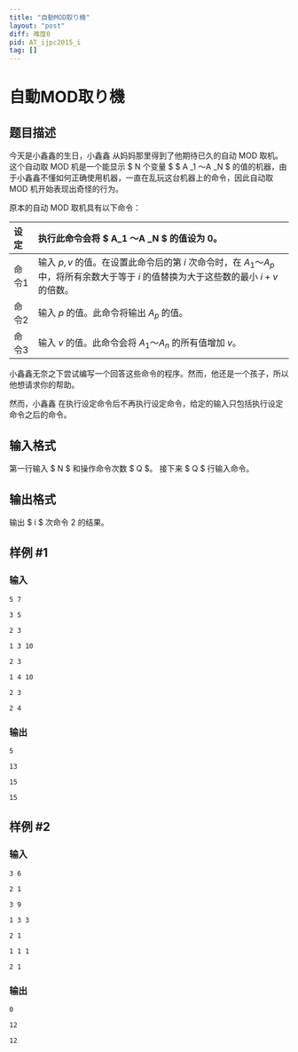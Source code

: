 ```yaml
---
title: "自動MOD取り機"
layout: "post"
diff: 难度0
pid: AT_ijpc2015_i
tag: []
---
```


# 自動MOD取り機

## 题目描述

今天是小鑫鑫的生日，小鑫鑫 从妈妈那里得到了他期待已久的自动 MOD 取机。
这个自动取 MOD 机是一个能显示 
$
N 个变量 
$
$
A 
_1
～A 
_N
$
的值的机器，由于小鑫鑫不懂如何正确使用机器，一直在乱玩这台机器上的命令，因此自动取 MOD 机开始表现出奇怪的行为。

原本的自动 MOD 取机具有以下命令：

|设定  |执行此命令会将 $ A_1 ～A _N $ 的值设为 0。|
| :----------- | :----------- |
|命令1  |输入 $p,v$ 的值。在设置此命令后的第 $i$ 次命令时，在 $A_1～A_p$ 中，将所有余数大于等于 $i$ 的值替换为大于这些数的最小 $i+v$ 的倍数。  |
|命令2  |输入 $p$ 的值。此命令将输出 $A_p$ 的值。  |
|命令3  |输入 $v$ 的值。此命令会将 $A_1 ～ A_ n$ 的所有值增加 $v$。  |
小鑫鑫无奈之下尝试编写一个回答这些命令的程序。然而，他还是一个孩子，所以他想请求你的帮助。

然而，小鑫鑫 在执行设定命令后不再执行设定命令，给定的输入只包括执行设定命令之后的命令。

## 输入格式

第一行输入
$
N
$
和操作命令次数
$
Q
$。
接下来
$
Q
$
行输入命令。

## 输出格式

输出
$
i
$
次命令
2
的结果。

## 样例 #1

### 输入

```
5 7
3 5
2 3
1 3 10
2 3
1 4 10
2 3
2 4
```

### 输出

```
5
13
15
15
```

## 样例 #2

### 输入

```
3 6
2 1
3 9
1 3 3
2 1
1 1 1
2 1
```

### 输出

```
0
12
12
```

